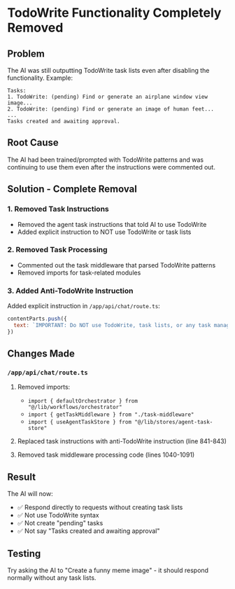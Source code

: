 # TodoWrite Functionality Completely Removed

## Problem
The AI was still outputting TodoWrite task lists even after disabling the functionality. Example:
```
Tasks:
1. TodoWrite: (pending) Find or generate an airplane window view image...
2. TodoWrite: (pending) Find or generate an image of human feet...
...
Tasks created and awaiting approval.
```

## Root Cause
The AI had been trained/prompted with TodoWrite patterns and was continuing to use them even after the instructions were commented out.

## Solution - Complete Removal

### 1. Removed Task Instructions
- Removed the agent task instructions that told AI to use TodoWrite
- Added explicit instruction to NOT use TodoWrite or task lists

### 2. Removed Task Processing
- Commented out the task middleware that parsed TodoWrite patterns
- Removed imports for task-related modules

### 3. Added Anti-TodoWrite Instruction
Added explicit instruction in `/app/api/chat/route.ts`:
```javascript
contentParts.push({
  text: `IMPORTANT: Do NOT use TodoWrite, task lists, or any task management syntax in your responses. Simply respond directly to the user's request without creating task lists or planning steps.`
})
```

## Changes Made

### `/app/api/chat/route.ts`
1. Removed imports:
   - `import { defaultOrchestrator } from "@/lib/workflows/orchestrator"`
   - `import { getTaskMiddleware } from "./task-middleware"`
   - `import { useAgentTaskStore } from "@/lib/stores/agent-task-store"`

2. Replaced task instructions with anti-TodoWrite instruction (line 841-843)

3. Removed task middleware processing code (lines 1040-1091)

## Result
The AI will now:
- ✅ Respond directly to requests without creating task lists
- ✅ Not use TodoWrite syntax
- ✅ Not create "pending" tasks
- ✅ Not say "Tasks created and awaiting approval"

## Testing
Try asking the AI to "Create a funny meme image" - it should respond normally without any task lists.